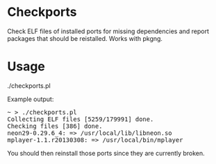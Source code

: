 Checkports
==========

Check ELF files of installed ports for missing dependencies and report packages that should be reistalled.
Works with pkgng.

Usage
=====
./checkports.pl

Example output:
<pre>~ > ./checkports.pl
Collecting ELF files [5259/179991] done.
Checking files [386] done.
neon29-0.29.6_4: => /usr/local/lib/libneon.so
mplayer-1.1.r20130308: => /usr/local/bin/mplayer
</pre>
You should then reinstall those ports since they are currently broken.
